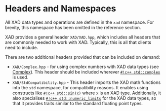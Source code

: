 # Headers and Namespaces

All XAD data types and operations are defined in the `xad` namespace.
For brevity, this namespace has been omitted in the reference section.

XAD provides a general header `XAD/XAD.hpp`,
which includes all headers that are commonly needed to work with XAD.
Typically, this is all that clients need to include.

There are two additional headers provided that can be included on demand:

*   `XAD/Complex.hpp` - for using complex numbers with XAD data types (see [Complex](complex.md)).
    This header should be included wherever [`#!c++ std::complex`](https://en.cppreference.com/w/cpp/numeric/complex) is used.
*   `XAD/StdCompatibility.hpp` - This header imports the XAD math functions
    into the `std` namespace, for compatibility reasons.
    It enables using constructs like [`#!c++ std::sin(x)`](https://en.cppreference.com/w/cpp/numeric/math/sin) where `x` is an XAD type.
    Additionally, it also specialises [`#!c++ std::numeric_limits`](https://en.cppreference.com/w/cpp/types/numeric_limits) for the XAD data types,
    so that it provides traits similar to the standard floating point types.
